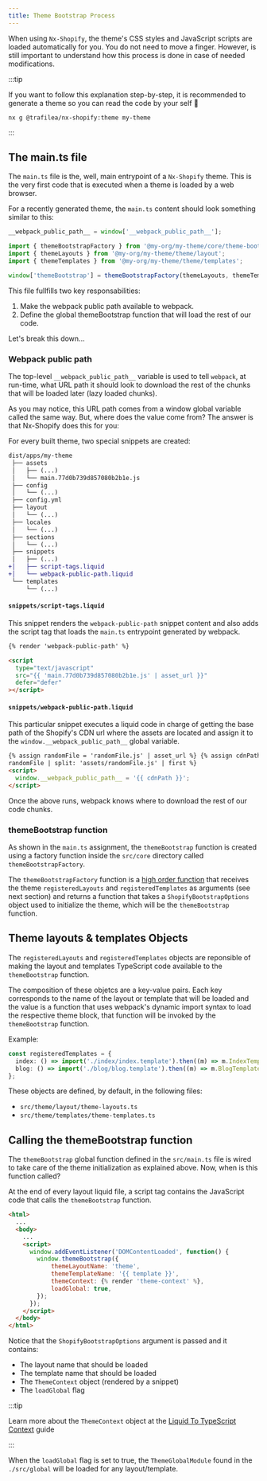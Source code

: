 ```yaml
---
title: Theme Bootstrap Process
---
```


When using `Nx-Shopify`, the theme's CSS styles and JavaScript scripts are loaded automatically for you. You do not need to move a finger. However, is still important to understand how this process is done in case of needed modifications.

:::tip

If you want to follow this explanation step-by-step, it is recommended to generate a theme so you can read the code by your self 🙂

`nx g @trafilea/nx-shopify:theme my-theme`

:::

## The main.ts file

The `main.ts` file is the, well, main entrypoint of a `Nx-Shopify` theme. This is the very first code that is executed when a theme is loaded by a web browser.

For a recently generated theme, the `main.ts` content should look something similar to this:

```typescript title="src/main.ts"
__webpack_public_path__ = window['__webpack_public_path__'];

import { themeBootstrapFactory } from '@my-org/my-theme/core/theme-bootstrap';
import { themeLayouts } from '@my-org/my-theme/theme/layout';
import { themeTemplates } from '@my-org/my-theme/theme/templates';

window['themeBootstrap'] = themeBootstrapFactory(themeLayouts, themeTemplates);
```

This file fullfills two key responsabilities:

1. Make the webpack public path available to webpack.
2. Define the global themeBootstrap function that will load the rest of our code.

Let's break this down...

### Webpack public path

The top-level `__webpack_public_path__` variable is used to tell `webpack`, at run-time, what URL path it should look to download the rest of the chunks that will be loaded later (lazy loaded chunks).

As you may notice, this URL path comes from a window global variable called the same way. But, where does the value come from? The answer is that Nx-Shopify does this for you:

For every built theme, two special snippets are created:

```diff {16,17}
dist/apps/my-theme
 ├── assets
 │   ├── (...)
 │   └── main.77d0b739d857080b2b1e.js
 ├── config
 │   └── (...)
 ├── config.yml
 ├── layout
 │   └── (...)
 ├── locales
 │   └── (...)
 ├── sections
 │   └── (...)
 ├── snippets
 │   ├── (...)
+│   ├── script-tags.liquid
+│   └── webpack-public-path.liquid
 └── templates
     └── (...)
```

#### `snippets/script-tags.liquid`

This snippet renders the `webpack-public-path` snippet content and also adds the script tag that loads the `main.ts` entrypoint generated by webpack.

```html
{% render 'webpack-public-path' %}

<script
  type="text/javascript"
  src="{{ 'main.77d0b739d857080b2b1e.js' | asset_url }}"
  defer="defer"
></script>
```

#### `snippets/webpack-public-path.liquid`

This particular snippet executes a liquid code in charge of getting the base path of the Shopify's CDN url where the assets are located and assign it to the `window.__webpack_public_path__` global variable.

```html
{% assign randomFile = 'randomFile.js' | asset_url %} {% assign cdnPath =
randomFile | split: 'assets/randomFile.js' | first %}
<script>
  window.__webpack_public_path__ = '{{ cdnPath }}';
</script>
```

Once the above runs, webpack knows where to download the rest of our code chunks.

### themeBootstrap function

As shown in the `main.ts` assignment, the `themeBootstrap` function is created using a factory function inside the `src/core` directory called `themeBootstrapFactory`.

The `themeBootstrapFactory` function is a [high order function](https://www.freecodecamp.org/news/a-quick-intro-to-higher-order-functions-in-javascript-1a014f89c6b/) that receives the theme `registeredLayouts` and `registeredTemplates` as arguments (see next section) and returns a function that takes a `ShopifyBootstrapOptions` object used to initialize the theme, which will be the `themeBootstrap` function.

## Theme layouts & templates Objects

The `registeredLayouts` and `registeredTemplates` objects are reponsible of making the layout and templates TypeScript code available to the `themeBootstrap` function.

The composition of these objetcs are a key-value pairs. Each key corresponds to the name of the layout or template that will be loaded and the value is a function that uses webpack's dynamic import syntax to load the respective theme block, that function will be invoked by the `themeBootstrap` function.

Example:

```typescript
const registeredTemplates = {
  index: () => import('./index/index.template').then((m) => m.IndexTemplate),
  blog: () => import('./blog/blog.template').then((m) => m.BlogTemplate),
};
```

These objects are defined, by default, in the following files:

- `src/theme/layout/theme-layouts.ts`
- `src/theme/templates/theme-templates.ts`

## Calling the themeBootstrap function

The `themeBootstrap` global function defined in the `src/main.ts` file is wired to take care of the theme initialization as explained above. Now, when is this function called?

At the end of every layout liquid file, a script tag contains the JavaScript code that calls the `themeBootstrap` function.

```html {6-13}
<html>
  ...
  <body>
    ...
    <script>
      window.addEventListener('DOMContentLoaded', function() {
        window.themeBootstrap({
            themeLayoutName: 'theme',
            themeTemplateName: '{{ template }}',
            themeContext: {% render 'theme-context' %},
            loadGlobal: true,
        });
      });
    </script>
  </body>
</html>
```

Notice that the `ShopifyBootstrapOptions` argument is passed and it contains:

- The layout name that should be loaded
- The template name that should be loaded
- The `ThemeContext` object (rendered by a snippet)
- The `loadGlobal` flag

:::tip

Learn more about the `ThemeContext` object at the [Liquid To TypeScript Context](guides/liquid-to-typescript) guide

:::

When the `loadGlobal` flag is set to true, the `ThemeGlobalModule` found in the `./src/global` will be loaded for any layout/template.
